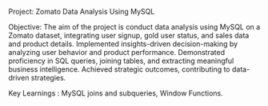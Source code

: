  Project: Zomato Data Analysis Using MySQL 
 
 Objective: The aim of the project is conduct data analysis using MySQL on a Zomato 
dataset, integrating user signup, gold user status, and sales data and product
details. Implemented insights-driven decision-making by analyzing user behavior and product 
performance. Demonstrated proficiency in SQL queries, joining tables, and extracting 
meaningful business intelligence. Achieved strategic outcomes, contributing to data-driven 
strategies. 

Key Learnings : MySQL joins and subqueries, Window Functions. 
